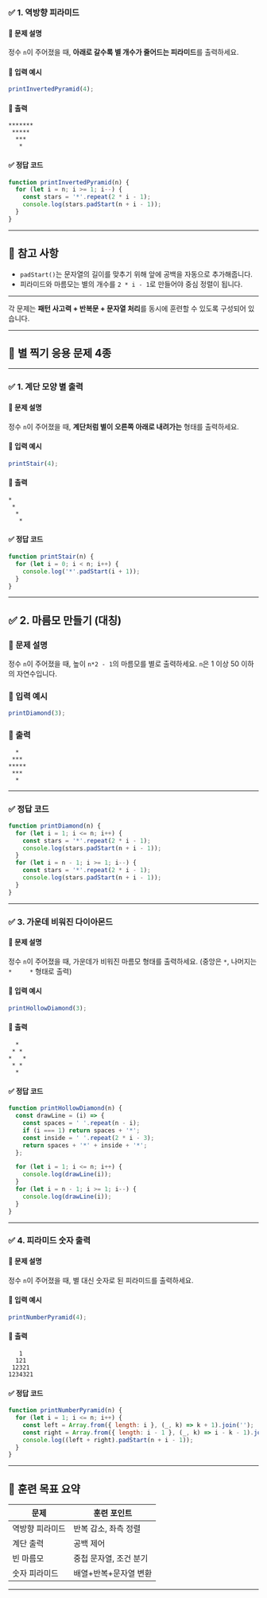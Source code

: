 ### ✅ 1. 역방향 피라미드

#### 📘 문제 설명

정수 `n`이 주어졌을 때, **아래로 갈수록 별 개수가 줄어드는 피라미드**를 출력하세요.

#### 🔹 입력 예시

```javascript
printInvertedPyramid(4);
```

#### 🔹 출력

```
*******
 *****
  ***
   *
```

#### ✅ 정답 코드

```javascript
function printInvertedPyramid(n) {
  for (let i = n; i >= 1; i--) {
    const stars = '*'.repeat(2 * i - 1);
    console.log(stars.padStart(n + i - 1));
  }
}
```

---

## 🧪 참고 사항

* `padStart()`는 문자열의 길이를 맞추기 위해 앞에 공백을 자동으로 추가해줍니다.
* 피라미드와 마름모는 별의 개수를 `2 * i - 1`로 만들어야 중심 정렬이 됩니다.

---

각 문제는 **패턴 사고력 + 반복문 + 문자열 처리**를 동시에 훈련할 수 있도록 구성되어 있습니다.

---

## 🌟 별 찍기 응용 문제 4종

---

### ✅ 1. 계단 모양 별 출력

#### 📘 문제 설명

정수 `n`이 주어졌을 때, **계단처럼 별이 오른쪽 아래로 내려가는** 형태를 출력하세요.

#### 🔹 입력 예시

```javascript
printStair(4);
```

#### 🔹 출력

```
*
 *
  *
   *
```

#### ✅ 정답 코드

```javascript
function printStair(n) {
  for (let i = 0; i < n; i++) {
    console.log('*'.padStart(i + 1));
  }
}
```

---

## ✅ 2. 마름모 만들기 (대칭)

### 📘 문제 설명

정수 `n`이 주어졌을 때, 높이 `n*2 - 1`의 마름모를 별로 출력하세요.
`n`은 1 이상 50 이하의 자연수입니다.

### 🔹 입력 예시

```javascript
printDiamond(3);
```

### 🔹 출력

```
  *
 ***
*****
 ***
  *
```

---

### ✅ 정답 코드

```javascript
function printDiamond(n) {
  for (let i = 1; i <= n; i++) {
    const stars = '*'.repeat(2 * i - 1);
    console.log(stars.padStart(n + i - 1));
  }
  for (let i = n - 1; i >= 1; i--) {
    const stars = '*'.repeat(2 * i - 1);
    console.log(stars.padStart(n + i - 1));
  }
}
```

---

### ✅ 3. 가운데 비워진 다이아몬드

#### 📘 문제 설명

정수 `n`이 주어졌을 때, 가운데가 비워진 마름모 형태를 출력하세요.
(중앙은 `*`, 나머지는 `*     *` 형태로 출력)

#### 🔹 입력 예시

```javascript
printHollowDiamond(3);
```

#### 🔹 출력

```
  *
 * *
*   *
 * *
  *
```

#### ✅ 정답 코드

```javascript
function printHollowDiamond(n) {
  const drawLine = (i) => {
    const spaces = ' '.repeat(n - i);
    if (i === 1) return spaces + '*';
    const inside = ' '.repeat(2 * i - 3);
    return spaces + '*' + inside + '*';
  };

  for (let i = 1; i <= n; i++) {
    console.log(drawLine(i));
  }
  for (let i = n - 1; i >= 1; i--) {
    console.log(drawLine(i));
  }
}
```

---

### ✅ 4. 피라미드 숫자 출력

#### 📘 문제 설명

정수 `n`이 주어졌을 때, 별 대신 숫자로 된 피라미드를 출력하세요.

#### 🔹 입력 예시

```javascript
printNumberPyramid(4);
```

#### 🔹 출력

```
   1
  121
 12321
1234321
```

#### ✅ 정답 코드

```javascript
function printNumberPyramid(n) {
  for (let i = 1; i <= n; i++) {
    const left = Array.from({ length: i }, (_, k) => k + 1).join('');
    const right = Array.from({ length: i - 1 }, (_, k) => i - k - 1).join('');
    console.log((left + right).padStart(n + i - 1));
  }
}
```

---

## 🎯 훈련 목표 요약

| 문제       | 훈련 포인트        |
| -------- | ------------- |
| 역방향 피라미드 | 반복 감소, 좌측 정렬  |
| 계단 출력    | 공백 제어         |
| 빈 마름모    | 중첩 문자열, 조건 분기 |
| 숫자 피라미드  | 배열+반복+문자열 변환  |

---